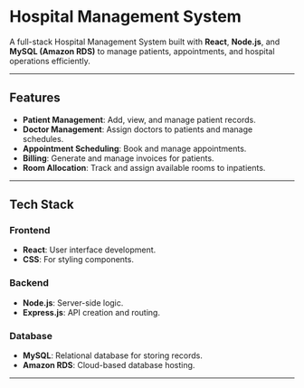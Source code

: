 # Hospital Management System

A full-stack Hospital Management System built with **React**, **Node.js**, and **MySQL (Amazon RDS)** to manage patients, appointments, and hospital operations efficiently.

---

## Features

- **Patient Management**: Add, view, and manage patient records.
- **Doctor Management**: Assign doctors to patients and manage schedules.
- **Appointment Scheduling**: Book and manage appointments.
- **Billing**: Generate and manage invoices for patients.
- **Room Allocation**: Track and assign available rooms to inpatients.

---

## Tech Stack

### Frontend
- **React**: User interface development.
- **CSS**: For styling components.

### Backend
- **Node.js**: Server-side logic.
- **Express.js**: API creation and routing.

### Database
- **MySQL**: Relational database for storing records.
- **Amazon RDS**: Cloud-based database hosting.

---

